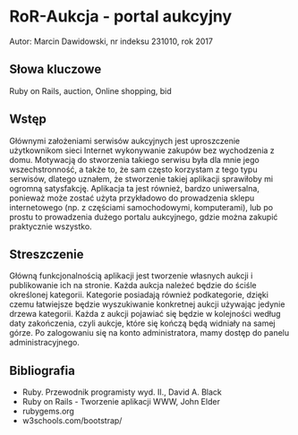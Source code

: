 # RoR-Aukcja - portal aukcyjny
Autor: Marcin Dawidowski, nr indeksu 231010, rok 2017

## Słowa kluczowe
Ruby on Rails, auction, Online shopping, bid

## Wstęp
Głównymi założeniami serwisów aukcyjnych jest uproszczenie użytkownikom sieci Internet wykonywanie zakupów bez wychodzenia z domu. Motywacją do stworzenia takiego serwisu była dla mnie jego wszechstronność, a także to, że sam często korzystam z tego typu serwisów, dlatego uznałem, że stworzenie takiej aplikacji sprawiłoby mi ogromną satysfakcję. Aplikacja ta jest również, bardzo uniwersalna, ponieważ może zostać użyta przykładowo do prowadzenia sklepu internetowego (np. z częściami samochodowymi, komputerami), lub po prostu to prowadzenia dużego portalu aukcyjnego, gdzie można zakupić praktycznie wszystko.

## Streszczenie
Główną funkcjonalnością aplikacji jest tworzenie własnych aukcji i publikowanie ich na stronie. Każda aukcja należeć będzie do ściśle określonej kategorii. Kategorie posiadają również podkategorie, dzięki czemu łatwiejsze będzie wyszukiwanie konkretnej aukcji używając jedynie drzewa kategorii. Każda z aukcji pojawiać się będzie w kolejności według daty zakończenia, czyli aukcje, które się kończą będą widniały na samej górze. Po zalogowaniu się na konto administratora, mamy dostęp do panelu administracyjnego.

## Bibliografia
- Ruby. Przewodnik programisty wyd. II., David A. Black
- Ruby on Rails - Tworzenie aplikacji WWW, John Elder
- rubygems.org
- w3schools.com/bootstrap/
